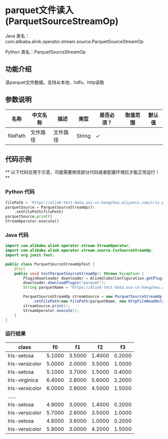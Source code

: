 # parquet文件读入 (ParquetSourceStreamOp)
Java 类名：com.alibaba.alink.operator.stream.source.ParquetSourceStreamOp

Python 类名：ParquetSourceStreamOp


## 功能介绍
读parquet文件数据。支持从本地、hdfs、http读取

## 参数说明
| 名称 | 中文名称 | 描述 | 类型 | 是否必须？ | 取值范围 | 默认值 |
| --- | --- | --- | --- | --- | --- | --- |
| filePath | 文件路径 | 文件路径 | String | ✓ |  |  |

## 代码示例

** 以下代码仅用于示意，可能需要修改部分代码或者配置环境后才能正常运行！**

### Python 代码
```python
filePath = 'https://alink-test-data.oss-cn-hangzhou.aliyuncs.com/iris.parquet'
parquetSource = ParquetSourceStreamOp()\
    .setFilePath(filePath)
parquetSource.print()
StreamOperator.execute()
```
### Java 代码
```java
import com.alibaba.alink.operator.stream.StreamOperator;
import com.alibaba.alink.operator.stream.source.CsvSourceStreamOp;
import org.junit.Test;

public class ParquetSourceStreamOpTest {
	@Test
	public void testParquetSourceStreamOp() throws Exception {
		PluginDownloader downloader = AlinkGlobalConfiguration.getPluginDownloader();
		downloader.downloadPlugin("parquet");
		String parquetName = "https://alink-test-data.oss-cn-hangzhou.aliyuncs.com/iris.parquet";

		ParquetSourceStreamOp streamSource = new ParquetSourceStreamOp()
			.setFilePath(new FilePath(parquetName, new HttpFileReadOnlyFileSystem()));
		streamSource.print();
		StreamOperator.execute();
	}
}
```

### 运行结果

class|f0|f1|f2|f3
-----|---|---|---|---
Iris-setosa|5.1000|3.5000|1.4000|0.2000
Iris-versicolor|5.0000|2.0000|3.5000|1.0000
Iris-setosa|5.1000|3.7000|1.5000|0.4000
Iris-virginica|6.4000|2.8000|5.6000|2.2000
Iris-versicolor|6.0000|2.9000|4.5000|1.5000
|......|
Iris-setosa|4.9000|3.0000|1.4000|0.2000
Iris-versicolor|5.7000|2.6000|3.5000|1.0000
Iris-setosa|4.6000|3.6000|1.0000|0.2000
Iris-versicolor|5.9000|3.0000|4.2000|1.5000
